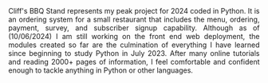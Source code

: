 <div style="text-align: justify;">
Cliff's BBQ Stand represents my peak project for 2024 coded in Python.  
It is an ordering system for a small restaurant that includes the menu, 
ordering, payment, survey, and subscriber signup capability. Although 
as of (10/06/2024) I am still working on the front end web deployment,
the modules created so far are the culmination of everything I have 
learned since beginning to study Python in July 2023. After many online
tutorials and reading 2000+ pages of information, I feel comfortable 
and confident enough to tackle anything in Python or other languages.
</div>

